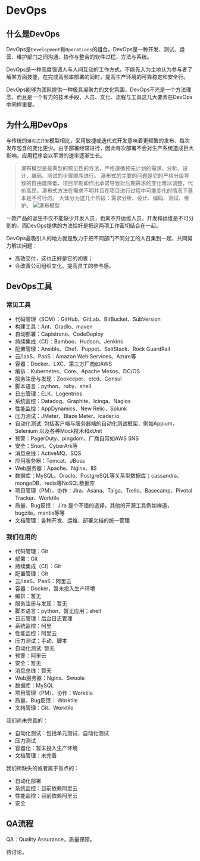 # DevOps


## 什么是DevOps
DevOps是`Development`和`Operations`的组合。DevOps是一种开发、测试、运营、维护部门之间沟通、协作与整合的软件过程、方法与系统。

DevOps是一种高度强调人与人间互动的工作方式，不能先入为主地认为参与者了解某方面技能，在完成高频率部署的同时，提高生产环境的可靠稳定和安全行。

DevOps能够为团队提供一种极具凝聚力的文化氛围，DevOps不光是一个方法理念，而且是一个有力的技术手段，人员、文化、流程与工具这几大要素在DevOps中同样重要。

## 为什么用DevOps

与传统的`瀑布式开发`模型相比，采用敏捷或迭代式开发意味着更频繁的发布、每次发布包含的变化更少。由于部署经常进行，因此每次部署不会对生产系统造成巨大影响，应用程序会以平滑的速率逐渐生长。

> 瀑布模型是最典型的预见性的方法，严格遵循预先计划的需求、分析、设计、编码、测试的步骤顺序进行。
瀑布式的主要的问题是它的严格分级导致的自由度降低，项目早期即作出承诺导致对后期需求的变化难以调整，代价高昂。瀑布式方法在需求不明并且在项目进行过程中可能变化的情况下基本是不可行的。
大体分为这几个阶段：需求分析、设计、编码、测试、维护。
![瀑布模型](http://wiki.mbalib.com/w/images/d/df/%E7%80%91%E5%B8%83%E6%A8%A1%E5%9E%8B1.jpg)

一款产品的诞生不仅不能缺少开发人员，也离不开运维人员，开发和运维是不可分割的。而DevOps提供的方法恰好是把这两项工作密切结合在一起。

DevOps最吸引人的地方就是致力于把不同部门不同分工的人召集到一起，共同努力解决问题：

- 高效交付，这也正好是它的初衷；
- 会改善公司组织文化、提高员工的参与感。

## DevOps工具

### 常见工具

- 代码管理（SCM）：GitHub、GitLab、BitBucket、SubVersion
- 构建工具：Ant、Gradle、maven
- 自动部署：Capistrano、CodeDeploy
- 持续集成（CI）：Bamboo、Hudson、Jenkins
- 配置管理：Ansible、Chef、Puppet、SaltStack、Rock GuardRail
- 云/IaaS、PaaS：Amazon Web Services、Azure等
- 容器：Docker、LXC、第三方厂商如AWS
- 编排：Kubernetes、Core、Apache Mesos、DC/OS
- 服务注册与发现：Zookeeper、etcd、Consul
- 脚本语言：python、ruby、shell
- 日志管理：ELK、Logentries
- 系统监控：Datadog、Graphite、Icinga、Nagios
- 性能监控：AppDynamics、New Relic、Splunk
- 压力测试：JMeter、Blaze Meter、loader.io
- 自动化测试: 包括客户端与服务器端的自动化测试框架，例如Appium，Selenium 以及各种Mock技术和xUnit
- 预警：PagerDuty、pingdom、厂商自带如AWS SNS
- 安全：Snort、CyberArk等
- 消息总线：ActiveMQ、SQS
- 应用服务器：Tomcat、JBoss
- Web服务器：Apache、Nginx、IIS
- 数据库：MySQL、Oracle、PostgreSQL等关系型数据库；cassandra、mongoDB、redis等NoSQL数据库
- 项目管理（PM）、协作：Jira、Asana、Taiga、Trello、Basecamp、Pivotal Tracker、Worktile
- 质量、Bug反馈： Jira 是个不错的选择，其他的开源工具例如禅道，bugzila，mantis等等
- 文档管理：各种开发、运维、部署文档的统一管理


### 我们在用的

- 代码管理：Git
- 部署：Git
- 持续集成（CI）：Git
- 配置管理：Git
- 云/IaaS、PaaS：阿里云
- 容器：Docker，暂未投入生产环境
- 编排：暂无
- 服务注册与发现：暂无
- 脚本语言：python，暂无应用；shell
- 日志管理：后台日志管理
- 系统监控：阿里
- 性能监控：阿里云
- 压力测试：手动、脚本
- 自动化测试: 暂无
- 预警：阿里云
- 安全：暂无
- 消息总线：暂无
- Web服务器：Nginx、Swoole
- 数据库：MySQL
- 项目管理（PM）、协作：Worktile
- 质量、Bug反馈： Worktile
- 文档管理：Git、Worktile


我们尚未完善的：

- 自动化测试：包括单元测试、自动化测试
- 压力测试
- 容器化：暂未投入生产环境
- 文档管理：未完善

我们所缺失的或者属于盲点的：

- 自动化部署
- 系统监控：目前依赖阿里云
- 性能监控：目前依赖阿里云
- 安全

## QA流程

QA：Quality Assurance，质量保障。

待讨论。

